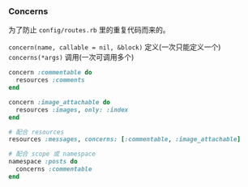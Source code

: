 ### Concerns

为了防止 `config/routes.rb` 里的重复代码而来的。

`concern(name, callable = nil, &block)` 定义(一次只能定义一个)
`concerns(*args)` 调用(一次可调用多个)

```ruby
concern :commentable do
  resources :comments
end

concern :image_attachable do
  resources :images, only: :index
end

# 配合 resources
resources :messages, concerns: [:commentable, :image_attachable]

# 配合 scope 或 namespace
namespace :posts do
  concerns :commentable
end
```
